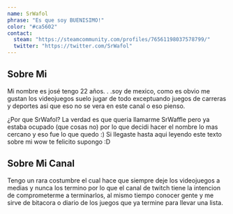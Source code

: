 ```yaml
---
name: SrWafol
phrase: "Es que soy BUENISIMO!"
color: "#ca5602"
contact:
  steam: "https://steamcommunity.com/profiles/76561198037578799/"
  twitter: "https://twitter.com/SrWafol"
---
```

<h2>Sobre <span class="cursive">Mi</span></h2>
<p class="streamer-about">Mi nombre es josé tengo 22 años. . .soy de mexico, como es obvio me gustan los videojuegos suelo jugar de todo exceptuando juegos de carreras y deportes asi que eso no se vera en este canal o eso pienso.</p>
<p class="streamer-about">¿Por que SrWafol? La verdad es que queria llamarme SrWaffle pero ya estaba ocupado (que cosas no) por lo que decidi hacer el nombre lo mas cercano y eso fue lo que quedo :) Si llegaste hasta aqui leyendo este texto sobre mi wow te felicito supongo :D</p>

<h2>Sobre <span class="cursive">Mi Canal</span></h2>
<p class="streamer-channel">Tengo un rara costumbre el cual hace que siempre deje los videojuegos a medias y nunca los termino por lo que el canal de twitch tiene la intencion de comprometerme a terminarlos, al mismo tiempo conocer gente y me sirve de bitacora o diario de los juegos que ya termine para llevar una lista.</p>